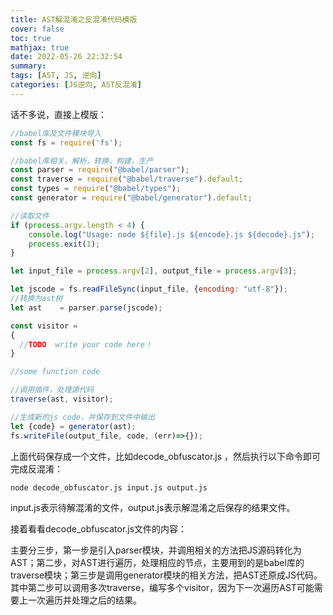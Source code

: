 ```yaml
---
title: AST解混淆之反混淆代码模版
cover: false
toc: true
mathjax: true
date: 2022-05-26 22:32:54
summary:
tags: [AST, JS, 逆向]
categories: [JS逆向, AST反混淆]
---
```




话不多说，直接上模版：

```js
//babel库及文件模块导入
const fs = require('fs');

//babel库相关，解析，转换，构建，生产
const parser = require("@babel/parser");
const traverse = require("@babel/traverse").default;
const types = require("@babel/types");
const generator = require("@babel/generator").default;

//读取文件
if (process.argv.length < 4) {
	console.log("Usage: node ${file}.js ${encode}.js ${decode}.js");
    process.exit(1);
}

let input_file = process.argv[2], output_file = process.argv[3];

let jscode = fs.readFileSync(input_file, {encoding: "utf-8"});
//转换为ast树
let ast    = parser.parse(jscode);

const visitor = 
{
  //TODO  write your code here！
}

//some function code

//调用插件，处理源代码
traverse(ast, visitor);

//生成新的js code，并保存到文件中输出
let {code} = generator(ast);
fs.writeFile(output_file, code, (err)=>{});
```



上面代码保存成一个文件，比如decode_obfuscator.js ，然后执行以下命令即可完成反混淆：

```bash
node decode_obfuscator.js input.js output.js
```

input.js表示待解混淆的文件，output.js表示解混淆之后保存的结果文件。



接着看看decode_obfuscator.js文件的内容：

主要分三步，第一步是引入parser模块，并调用相关的方法把JS源码转化为AST；第二步，对AST进行遍历，处理相应的节点，主要用到的是babel库的traverse模块；第三步是调用generator模块的相关方法，把AST还原成JS代码。其中第二步可以调用多次traverse，编写多个visitor，因为下一次遍历AST可能需要上一次遍历并处理之后的结果。
